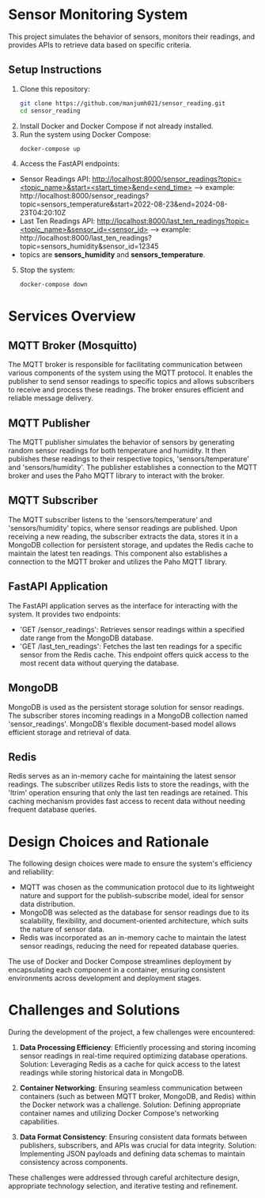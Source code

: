 # Sensor Monitoring System

This project simulates the behavior of sensors, monitors their readings, and provides APIs to retrieve data based on specific criteria.

## Setup Instructions

1. Clone this repository:
    ```bash
    git clone https://github.com/manjumh021/sensor_reading.git
    cd sensor_reading
    ```
2. Install Docker and Docker Compose if not already installed.
3. Run the system using Docker Compose:
    ```bash
    docker-compose up
    ```
4. Access the FastAPI endpoints:
- Sensor Readings API: [http://localhost:8000/sensor_readings?topic=<topic_name>&start=<start_time>&end=<end_time>]([http://localhost:8000/sensor_readings](http://localhost:8000/sensor_readings?topic=sensors_temperature&start=<start_time>&end=<end_time>))
--> example: http://localhost:8000/sensor_readings?topic=sensors_temperature&start=2022-08-23&end=2024-08-23T04:20:10Z
- Last Ten Readings API: [http://localhost:8000/last_ten_readings?topic=<topic_name>&sensor_id=<sensor_id>](http://localhost:8000/last_ten_readings?topic=<topic_name>&sensor_id=<sensor_id>)
--> example: http://localhost:8000/last_ten_readings?topic=sensors_humidity&sensor_id=12345
- topics are <b>sensors_humidity</b> and <b>sensors_temperature</b>.
5. Stop the system:
    ```bash
    docker-compose down
    ```

# Services Overview

## MQTT Broker (Mosquitto)

The MQTT broker is responsible for facilitating communication between various components of the system using the MQTT protocol. It enables the publisher to send sensor readings to specific topics and allows subscribers to receive and process these readings. The broker ensures efficient and reliable message delivery.

## MQTT Publisher

The MQTT publisher simulates the behavior of sensors by generating random sensor readings for both temperature and humidity. It then publishes these readings to their respective topics, 'sensors/temperature' and 'sensors/humidity'. The publisher establishes a connection to the MQTT broker and uses the Paho MQTT library to interact with the broker.

## MQTT Subscriber

The MQTT subscriber listens to the 'sensors/temperature' and 'sensors/humidity' topics, where sensor readings are published. Upon receiving a new reading, the subscriber extracts the data, stores it in a MongoDB collection for persistent storage, and updates the Redis cache to maintain the latest ten readings. This component also establishes a connection to the MQTT broker and utilizes the Paho MQTT library.

## FastAPI Application

The FastAPI application serves as the interface for interacting with the system. It provides two endpoints:
- 'GET /sensor_readings': Retrieves sensor readings within a specified date range from the MongoDB database.
- 'GET /last_ten_readings': Fetches the last ten readings for a specific sensor from the Redis cache. This endpoint offers quick access to the most recent data without querying the database.

## MongoDB

MongoDB is used as the persistent storage solution for sensor readings. The subscriber stores incoming readings in a MongoDB collection named 'sensor_readings'. MongoDB's flexible document-based model allows efficient storage and retrieval of data.

## Redis

Redis serves as an in-memory cache for maintaining the latest sensor readings. The subscriber utilizes Redis lists to store the readings, with the 'ltrim' operation ensuring that only the last ten readings are retained. This caching mechanism provides fast access to recent data without needing frequent database queries.

# Design Choices and Rationale

The following design choices were made to ensure the system's efficiency and reliability:

- MQTT was chosen as the communication protocol due to its lightweight nature and support for the publish-subscribe model, ideal for sensor data distribution.
- MongoDB was selected as the database for sensor readings due to its scalability, flexibility, and document-oriented architecture, which suits the nature of sensor data.
- Redis was incorporated as an in-memory cache to maintain the latest sensor readings, reducing the need for repeated database queries.

The use of Docker and Docker Compose streamlines deployment by encapsulating each component in a container, ensuring consistent environments across development and deployment stages.

# Challenges and Solutions

During the development of the project, a few challenges were encountered:

1. **Data Processing Efficiency**: Efficiently processing and storing incoming sensor readings in real-time required optimizing database operations. Solution: Leveraging Redis as a cache for quick access to the latest readings while storing historical data in MongoDB.

2. **Container Networking**: Ensuring seamless communication between containers (such as between MQTT broker, MongoDB, and Redis) within the Docker network was a challenge. Solution: Defining appropriate container names and utilizing Docker Compose's networking capabilities.

3. **Data Format Consistency**: Ensuring consistent data formats between publishers, subscribers, and APIs was crucial for data integrity. Solution: Implementing JSON payloads and defining data schemas to maintain consistency across components.

These challenges were addressed through careful architecture design, appropriate technology selection, and iterative testing and refinement.


